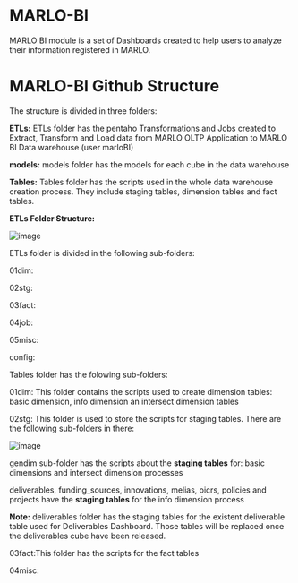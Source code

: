 # MARLO-BI
MARLO BI module is a set of Dashboards created to help users to analyze their information registered in MARLO. 

# MARLO-BI Github Structure
The structure is divided in three folders:

**ETLs:** ETLs folder has the pentaho Transformations and Jobs created to Extract, Transform and Load data from MARLO OLTP Application to MARLO BI Data warehouse (user marloBI)

**models:** models folder has the models for each cube in the data warehouse

**Tables:** Tables folder has the scripts used in the whole data warehouse creation process. They include staging tables, dimension tables and fact tables.

**ETLs Folder Structure:**

![image](https://user-images.githubusercontent.com/74072431/133151722-15165f15-f207-4378-aa05-7e19aec3b916.png)

ETLs folder is divided in the following sub-folders:

01dim: 

02stg:

03fact:

04job:

05misc:

config:


Tables folder has the folowing sub-folders:

01dim: This folder contains the scripts used to create dimension tables: basic dimension, info dimension an intersect dimension tables

02stg: This folder is used to store the scripts for staging tables. There are the following sub-folders in there:

![image](https://user-images.githubusercontent.com/74072431/133153557-7e268a1d-8fae-4074-9953-2e4eaab034c6.png)

gendim sub-folder has the scripts about the **staging tables** for: basic dimensions and intersect dimension processes

deliverables, funding_sources, innovations, melias, oicrs, policies and projects have the **staging tables** for the info dimension process

**Note:** deliverables folder has the staging tables for the existent deliverable table used for Deliverables Dashboard. Those tables will be replaced once the deliverables cube have been released.


03fact:This folder has the scripts for the fact tables

04misc: 




